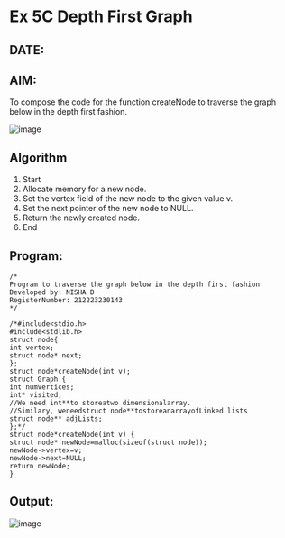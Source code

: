 # Ex 5C Depth First Graph
## DATE:
## AIM:
To compose the code for the function createNode to traverse the graph below in the depth first fashion.

![image](https://github.com/user-attachments/assets/63552824-d0a3-49c6-a473-6db27d1f03e4)

## Algorithm
1. Start
2. Allocate memory for a new node.
3. Set the vertex field of the new node to the given value v.
4. Set the next pointer of the new node to NULL.
5. Return the newly created node.
6. End

## Program:
```
/*
Program to traverse the graph below in the depth first fashion
Developed by: NISHA D 
RegisterNumber: 212223230143
*/

/*#include<stdio.h> 
#include<stdlib.h>
struct node{ 
int vertex;
struct node* next;
};
struct node*createNode(int v); 
struct Graph {
int numVertices; 
int* visited;
//We need int**to storeatwo dimensionalarray.
//Similary, weneedstruct node**tostoreanarrayofLinked lists 
struct node** adjLists;
};*/
struct node*createNode(int v) {
struct node* newNode=malloc(sizeof(struct node));
newNode->vertex=v; 
newNode->next=NULL; 
return newNode;
}
```

## Output:
![image](https://github.com/user-attachments/assets/f332d5d0-665b-4565-a8a7-40f1b61e5d86)

